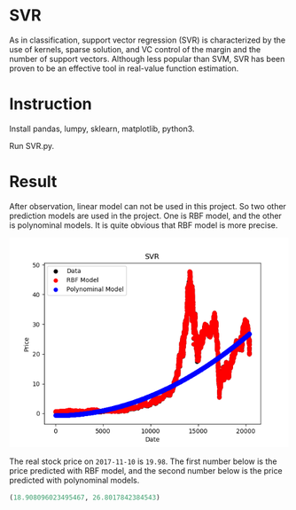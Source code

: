 # SVR

As in classification, support vector regression (SVR) is characterized by the use of kernels, sparse solution, and VC control of the margin and the number of support vectors. Although less popular than SVM, SVR has been proven to be an effective tool in real-value function estimation.

# Instruction

Install pandas, lumpy, sklearn, matplotlib, python3.

Run SVR.py.

# Result

After observation, linear model can not be used in this project. So two other prediction models are used in the project. One is RBF model, and the other is polynominal models. It is quite obvious that RBF model is more precise.

![image](https://github.com/OneCircle1/MengProgram3/blob/master/SVR/png/SVR.png)

The real stock price on ```2017-11-10``` is ```19.98```. The first number below is the price predicted with RBF model, and the second number below is the price predicted with polynominal models.

```python
(18.908096023495467, 26.8017842384543)
```

